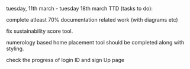 
tuesday, 11th march - tuesday 18th march TTD (tasks to do): 

complete atleast 70% documentation related work (with diagrams etc)

fix sustainability score tool. 

numerology based home placement tool should be completed along with styling. 

check the progress of login ID and sign Up page
